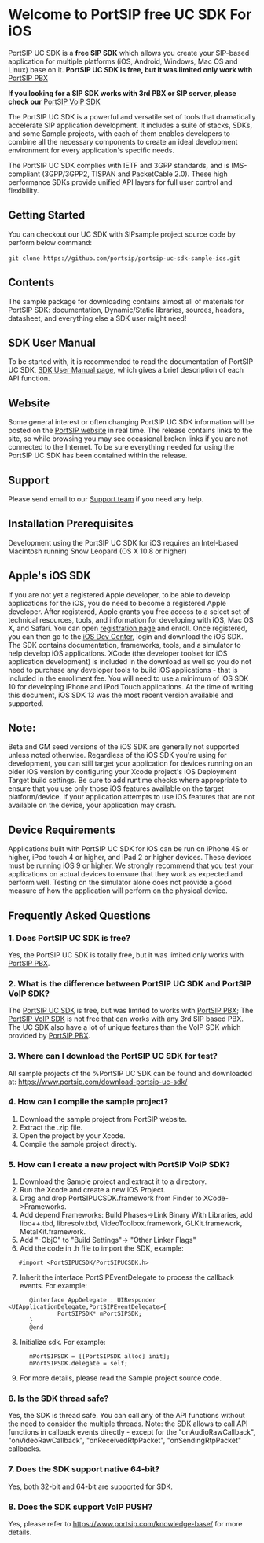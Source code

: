 # Welcome to PortSIP free UC SDK For iOS

PortSIP UC SDK is a **free SIP SDK** which allows you create your SIP-based application for multiple platforms (iOS, Android, Windows, Mac OS and Linux) base on it.
**PortSIP UC SDK is free, but it was limited only work with** [PortSIP PBX](https://www.portsip.com/portsip-pbx)

**If you looking for a SIP SDK works with 3rd PBX or SIP server, please check our** [PortSIP VoIP SDK](https://github.com/portsip/portsip-voip-sdk-sample-for-ios)

The PortSIP UC SDK is a powerful and versatile set of tools that dramatically accelerate SIP application development. It includes a suite of stacks, SDKs, and some Sample projects, with each of them enables developers to combine all the necessary components to create an ideal development environment for every application's specific needs.

The PortSIP UC SDK complies with IETF and 3GPP standards, and is IMS-compliant (3GPP/3GPP2, TISPAN and PacketCable 2.0).
These high performance SDKs provide unified API layers for full user control and flexibility.


## Getting Started

You can checkout our UC SDK with SIPsample project source code by perform below command:<br><br>
```git clone https://github.com/portsip/portsip-uc-sdk-sample-ios.git```

## Contents

 The sample package for downloading contains almost all of materials for PortSIP SDK: documentation,
 Dynamic/Static libraries, sources, headers, datasheet, and everything else a SDK user might need!


## SDK User Manual

 To be started with, it is recommended to read the documentation of PortSIP UC SDK, [SDK User Manual page](https://www.portsip.com/voip-sdk-user-manual/), which gives a brief description of each API function.


## Website

Some general interest or often changing PortSIP UC SDK information will be posted on the [PortSIP website](https://www.portsip.com) in real time. The release contains links to the site, so while browsing you may see occasional broken links  if you are not connected to the Internet. To be sure everything needed for using the PortSIP UC SDK has been contained within the release.

## Support

Please send email to our <a href="mailto:support@portsip.com">Support team</a> if you need any help.

## Installation Prerequisites

Development using the PortSIP UC SDK for iOS requires an Intel-based Macintosh running Snow Leopard (OS X 10.8 or higher)

## Apple's iOS SDK

If you are not yet a registered Apple developer, to be able to develop applications for the iOS, you do need to become a registered Apple developer. After registered, Apple grants you free access to a select set of technical resources, tools, and information for developing with iOS, Mac OS X, and Safari. You can open <a href="http://developer.apple.com/programs/register/">registration page</a> and enroll.
Once registered, you can then go to the <a
href="http://developer.apple.com/devcenter/ios/index.action">iOS Dev Center</a>, login and download the iOS SDK. The SDK contains documentation, frameworks, tools, and a simulator to help develop iOS applications. XCode (the developer toolset for iOS application development) is included in the download as well so you do not need to purchase any developer tools to build iOS applications - that is included in the enrollment fee.
You will need to use a minimum of iOS SDK 10 for developing iPhone and iPod Touch applications. At the time of writing this document, iOS SDK 13 was the most recent version available and supported.

## Note:

Beta and GM seed versions of the iOS SDK are generally not supported unless noted otherwise.
Regardless of the iOS SDK you're using for development, you can still target your application for devices running on an older iOS version by configuring your Xcode project's iOS Deployment Target build settings. Be sure to add runtime checks where appropriate to ensure that you use only those iOS features available on the target platform/device. If your application attempts to use iOS features that are not available on the device, your application may crash.

## Device Requirements

  Applications built with PortSIP UC SDK for iOS can be run on iPhone 4S or higher, iPod touch 4 or higher, and iPad 2 or higher devices. These devices must be running iOS 9 or higher. We strongly recommend that you test your applications on actual devices to ensure that they work as expected and perform well. Testing on the simulator alone does not provide a good measure of how the application will perform on the physical device.


## Frequently Asked Questions
### 1. Does PortSIP UC SDK is free?

  Yes, the PortSIP UC SDK is totally free, but it was limited only works with <a href="https://www.portsip.com/portsip-pbx/" target="_blank">PortSIP PBX</a>.

### 2. What is the difference between PortSIP UC SDK and PortSIP VoIP SDK?
  The <a href="https://www.portsip.com/portsip-uc-sdk/" target="_blank">PortSIP UC SDK</a> is free, but was limited to works with <a href="https://www.portsip.com/portsip-pbx/" target="_blank">PortSIP PBX</a>; The <a href="https://www.portsip.com/portsip-pbx/" target="_blank">PortSIP VoIP SDK</a> is not free that can works with any 3rd SIP based PBX. The UC SDK also have a lot of unique features than the VoIP SDK which provided by <a href="https://www.portsip.com/portsip-pbx/" target="_blank">PortSIP PBX</a>.

### 3. Where can I download the PortSIP UC SDK for test?
  All sample projects of the %PortSIP UC SDK can be found and downloaded at:
  <a href="https://www.portsip.com/download-portsip-uc-sdk/" target="_blank">https://www.portsip.com/download-portsip-uc-sdk/</a> <br />

### 4. How can I compile the sample project?

  1. Download the sample project from PortSIP website.
  2. Extract the .zip file.
  3. Open the project by your Xcode.
  4. Compile the sample project directly.  


### 5. How can I create a new project with PortSIP VoIP SDK?

  1. Download the Sample project and extract it to a directory.
  2. Run the Xcode and create a new iOS Project.
  3. Drag and drop PortSIPUCSDK.framework from Finder to XCode->Frameworks.
  4. Add depend Frameworks:
      Build Phases->Link Binary With Libraries, add  libc++.tbd, libresolv.tbd, VideoToolbox.framework, GLKit.framework, MetalKit.framework.
  5. Add "-ObjC" to "Build Settings"-> "Other Linker Flags"
  6. Add the code in .h file to import the SDK, example:
```
   #import <PortSIPUCSDK/PortSIPUCSDK.h>
```
  7. Inherit the interface PortSIPEventDelegate to process the callback events. For example:
```
      @interface AppDelegate : UIResponder <UIApplicationDelegate,PortSIPEventDelegate>{
              PortSIPSDK* mPortSIPSDK;
      }
      @end
```
  8. Initialize sdk. For example:
```
      mPortSIPSDK = [[PortSIPSDK alloc] init];
      mPortSIPSDK.delegate = self;
```
  9. For more details, please read the Sample project source code.


### 6. Is the SDK thread safe?
Yes, the SDK is thread safe. You can call any of the API functions without the need to consider the multiple threads.
Note: the SDK allows to call API functions in callback events directly - except for the "onAudioRawCallback", "onVideoRawCallback", "onReceivedRtpPacket", "onSendingRtpPacket" callbacks.

### 7. Does the SDK support native 64-bit?
Yes, both 32-bit and 64-bit are supported for SDK.

### 8. Does the SDK support VoIP PUSH?
Yes, please refer to <a href="https://www.portsip.com/knowledge-base/" target="_blank">https://www.portsip.com/knowledge-base/</a> for more details.
